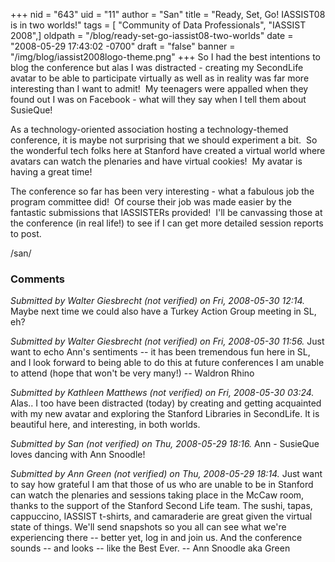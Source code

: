 +++
nid = "643"
uid = "11"
author = "San"
title = "Ready, Set, Go! IASSIST08 is in two worlds!"
tags = [ "Community of Data Professionals", "IASSIST 2008",]
oldpath = "/blog/ready-set-go-iassist08-two-worlds"
date = "2008-05-29 17:43:02 -0700"
draft = "false"
banner = "/img/blog/iassist2008logo-theme.png"
+++
So I had the best intentions to blog the conference but alas I was
distracted - creating my SecondLife avatar to be able to participate
virtually as well as in reality was far more interesting than I want to
admit!  My teenagers were appalled when they found out I was on Facebook - what will they say when I tell them about SusieQue!

<!--
[](http://iassistblog.org/wp-content/uploads/2008/05/iassistsl_small.wmf)
 -->

As a technology-oriented association hosting a technology-themed
conference, it is maybe not surprising that we should experiment a bit. 
So the wonderful tech folks here at Stanford have created a virtual
world where avatars can watch the plenaries and have virtual cookies! 
My avatar is having a great time! <!--[](http://iassistblog.org/wp-content/uploads/2008/05/iassistsl.wmf)-->
 
<!--
[![](http://iassistblog.org/wp-content/uploads/2008/05/iassistsl_small.wmf "iassistsl_small"){.alignnone
.size-medium
.wp-image-99}](http://iassistblog.org/wp-content/uploads/2008/05/iassistsl_small.wmf)
-->

The conference so far has been very interesting - what a fabulous job
the program committee did!  Of course their job was made easier by the
fantastic submissions that IASSISTERs provided!  I'll be canvassing
those at the conference (in real life!) to see if I can get more
detailed session reports to post. 

/san/

### Comments

*Submitted by Walter Giesbrecht (not verified) on Fri, 2008-05-30 12:14.*
Maybe next time we could also have a Turkey Action Group meeting in SL, eh?

*Submitted by Walter Giesbrecht (not verified) on Fri, 2008-05-30 11:56.*
Just want to echo Ann's sentiments -- it has been tremendous fun here in SL, and I look forward to being able to do this at future conferences I am unable to attend (hope that won't be very many!) -- Waldron Rhino

*Submitted by Kathleen Matthews (not verified) on Fri, 2008-05-30 03:24.*
Alas.. I too have been distracted (today) by creating and getting acquainted with my new avatar and exploring the Stanford Libraries in SecondLife. It is beautiful here, and interesting, in both worlds.

*Submitted by San (not verified) on Thu, 2008-05-29 18:16.*
Ann - SusieQue loves dancing with Ann Snoodle!

*Submitted by Ann Green (not verified) on Thu, 2008-05-29 18:14.*
Just want to say how grateful I am that those of us who are unable to be in Stanford can watch the plenaries and sessions taking place in the McCaw room, thanks to the support of the Stanford Second Life team. The sushi, tapas, cappuccino, IASSIST t-shirts, and camaraderie are great given the virtual state of things. We'll send snapshots so you all can see what we're experiencing there -- better yet, log in and join us. And the conference sounds -- and looks -- like the Best Ever. -- Ann Snoodle aka Green 

